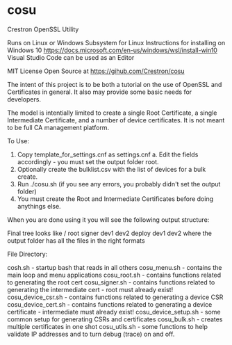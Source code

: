 # cosu
Crestron OpenSSL Utility

Runs on Linux or Windows Subsystem for Linux
Instructions for installing on Windows 10 https://docs.microsoft.com/en-us/windows/wsl/install-win10
Visual Studio Code can be used as an Editor

MIT License Open Source at https://gihub.com/Crestron/cosu

The intent of this project is to be both a tutorial on the use of OpenSSL and Certificates in general.
It also may provide some basic needs for developers.

The model is intentially limited to create a single Root Certificate, a single Intermediate Certificate,
and a number of device certificates. It is not meant to be full CA management platform.

To Use:

1. Copy template_for_settings.cnf as settings.cnf
    a. Edit the fields accordingly - you must set the output folder root.
2. Optionally create the bulklist.csv with the list of devices for a bulk create.
3. Run ./cosu.sh (if you see any errors, you probably didn't set the output folder)
4. You must create the Root and Intermediate Certificates before doing anythings else.


When you are done using it you will see the following output structure:

Final tree looks like
/
   root
   signer
   dev1
   dev2
   deploy
      dev1
      dev2
where the output folder has all the files in the right formats

File Directory:

cosh.sh - startup bash that reads in all others
cosu_menu.sh - contains the main loop and menu applications
cosu_root.sh - contains functions related to generating the root cert
cosu_signer.sh - contains functions related to generating the intermediate cert - root must already exist!
cosu_device_csr.sh - contains functions related to generating a device CSR
cosu_device_cert.sh - contains functions related to generating a device certificate - intermediate must already exist!
cosu_device_setup.sh - some common setup for generating CSRs and certificates
cosu_bulk.sh - creates multiple certificates in one shot
cosu_utils.sh - some functions to help validate IP addresses and to turn debug (trace) on and off.



